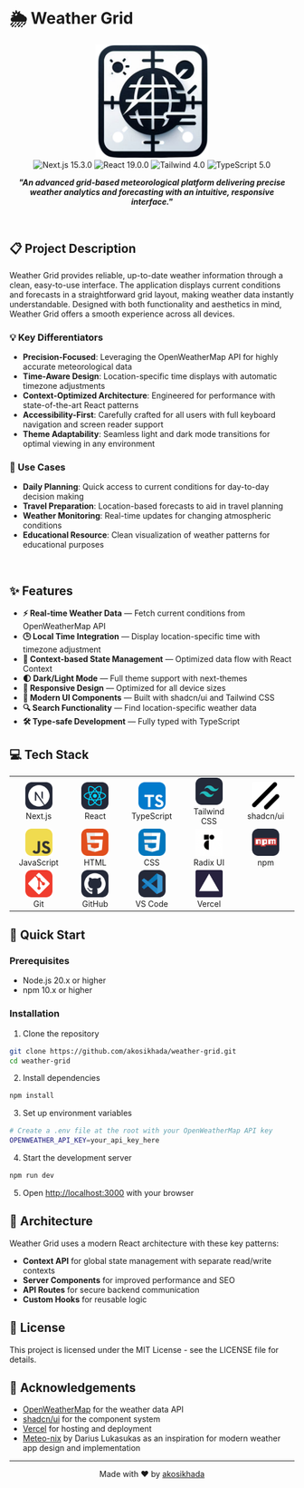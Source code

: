# 🌦️ Weather Grid

<div align="center">
  <img src="./public/logo.png" alt="Weather Grid Logo" width="200" height="200" />
</div>

<div align="center">
  <img src="https://img.shields.io/badge/Next.js-15.3.0-black?style=for-the-badge&logo=next.js" alt="Next.js 15.3.0" />
  <img src="https://img.shields.io/badge/React-19.0.0-blue?style=for-the-badge&logo=react" alt="React 19.0.0" />
  <img src="https://img.shields.io/badge/Tailwind-4.0-38B2AC?style=for-the-badge&logo=tailwind-css" alt="Tailwind 4.0" />
  <img src="https://img.shields.io/badge/TypeScript-5.0-3178C6?style=for-the-badge&logo=typescript" alt="TypeScript 5.0" />
</div>

<p align="center">
  <b><i>"An advanced grid-based meteorological platform delivering precise weather analytics and forecasting with an intuitive, responsive interface."</i></b>
</p>

<br />

## 📋 Project Description

Weather Grid provides reliable, up-to-date weather information through a clean, easy-to-use interface. The application displays current conditions and forecasts in a straightforward grid layout, making weather data instantly understandable. Designed with both functionality and aesthetics in mind, Weather Grid offers a smooth experience across all devices.

### 💡 Key Differentiators

- **Precision-Focused**: Leveraging the OpenWeatherMap API for highly accurate meteorological data
- **Time-Aware Design**: Location-specific time displays with automatic timezone adjustments
- **Context-Optimized Architecture**: Engineered for performance with state-of-the-art React patterns
- **Accessibility-First**: Carefully crafted for all users with full keyboard navigation and screen reader support
- **Theme Adaptability**: Seamless light and dark mode transitions for optimal viewing in any environment

### 🎯 Use Cases

- **Daily Planning**: Quick access to current conditions for day-to-day decision making
- **Travel Preparation**: Location-based forecasts to aid in travel planning
- **Weather Monitoring**: Real-time updates for changing atmospheric conditions
- **Educational Resource**: Clean visualization of weather patterns for educational purposes

<br />

## ✨ Features

- **⚡️ Real-time Weather Data** — Fetch current conditions from OpenWeatherMap API
- **🕒 Local Time Integration** — Display location-specific time with timezone adjustment
- **🔄 Context-based State Management** — Optimized data flow with React Context
- **🌓 Dark/Light Mode** — Full theme support with next-themes
- **📱 Responsive Design** — Optimized for all device sizes
- **🎨 Modern UI Components** — Built with shadcn/ui and Tailwind CSS
- **🔍 Search Functionality** — Find location-specific weather data
- **🛠️ Type-safe Development** — Fully typed with TypeScript

## 💻 Tech Stack

<div align="center">
  <table>
    <tr>
      <td align="center" width="96">
        <img src="./public/icons/next.png" width="48" height="48" alt="Next.js" />
        <br />Next.js
      </td>
      <td align="center" width="96">
        <img src="./public/icons/react.png" width="48" height="48" alt="React" />
        <br />React
      </td>
      <td align="center" width="96">
        <img src="./public/icons/ts.png" width="48" height="48" alt="TypeScript" />
        <br />TypeScript
      </td>
      <td align="center" width="96">
        <img src="./public/icons/tailwind.png" width="48" height="48" alt="Tailwind" />
        <br />Tailwind CSS
      </td>
      <td align="center" width="96">
        <img src="./public/icons/shadcn.png" width="48" height="48" alt="shadcn/ui" />
        <br />shadcn/ui
      </td>
    </tr>
    <tr>
      <td align="center" width="96">
        <img src="./public/icons/js.png" width="48" height="48" alt="JavaScript" />
        <br />JavaScript
      </td>
      <td align="center" width="96">
        <img src="./public/icons/html.png" width="48" height="48" alt="HTML" />
        <br />HTML
      </td>
      <td align="center" width="96">
        <img src="./public/icons/css.png" width="48" height="48" alt="CSS" />
        <br />CSS
      </td>
      <td align="center" width="96">
        <img src="./public/icons/radix.png" width="48" height="48" alt="Radix UI" />
        <br />Radix UI
      </td>
      <td align="center" width="96">
        <img src="./public/icons/npm.png" width="48" height="48" alt="npm" />
        <br />npm
      </td>
    </tr>
    <tr>
      <td align="center" width="96">
        <img src="./public/icons/git.png" width="48" height="48" alt="Git" />
        <br />Git
      </td>
      <td align="center" width="96">
        <img src="./public/icons/github.png" width="48" height="48" alt="GitHub" />
        <br />GitHub
      </td>
      <td align="center" width="96">
        <img src="./public/icons/vscode.png" width="48" height="48" alt="VS Code" />
        <br />VS Code
      </td>
      <td align="center" width="96">
        <img src="./public/icons/vercel.png" width="48" height="48" alt="Vercel" />
        <br />Vercel
      </td>
      <td align="center" width="96"></td>
    </tr>
  </table>
</div>

## 🚀 Quick Start

### Prerequisites

- Node.js 20.x or higher
- npm 10.x or higher

### Installation

1. Clone the repository

```bash
git clone https://github.com/akosikhada/weather-grid.git
cd weather-grid
```

2. Install dependencies

```bash
npm install
```

3. Set up environment variables

```bash
# Create a .env file at the root with your OpenWeatherMap API key
OPENWEATHER_API_KEY=your_api_key_here
```

4. Start the development server

```bash
npm run dev
```

5. Open [http://localhost:3000](http://localhost:3000) with your browser

## 🧩 Architecture

Weather Grid uses a modern React architecture with these key patterns:

- **Context API** for global state management with separate read/write contexts
- **Server Components** for improved performance and SEO
- **API Routes** for secure backend communication
- **Custom Hooks** for reusable logic

## 📄 License

This project is licensed under the MIT License - see the LICENSE file for details.

## 🙏 Acknowledgements

- [OpenWeatherMap](https://openweathermap.org/) for the weather data API
- [shadcn/ui](https://ui.shadcn.com/) for the component system
- [Vercel](https://vercel.com/) for hosting and deployment
- [Meteo-nix](https://github.com/DariusLukasukas/nextjs-weather-app) by Darius Lukasukas as an inspiration for modern weather app design and implementation

---

<p align="center">
  Made with ❤️ by <a href="https://github.com/yourusername">akosikhada</a>
</p>
